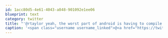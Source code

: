 ```yaml
---
id: 1acc80d5-4e61-4043-a848-901092e1ee06
blueprint: text
category: twitter
title: "'@rtaylor yeah, the worst part of android is having to compile a custom kernel every time I make a call"
caption: '<span class="username username_linked">@<a href="https://twitter.com/rtaylor" title="Elon Musk">rtaylor</a></span> yeah, the worst part of android is having to compile a custom kernel every time I make a call'
---
```

